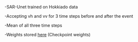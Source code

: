-SAR-Unet trained on Hokkiado data

-Accepting vh and vv for 3 time steps before and after the event

-Mean of all three time steps

-Weights stored [here](https://drive.google.com/drive/folders/1UoG4T2WWWhUPPTuVBDMOlxOPr2xhnEqf?usp=sharing) (Checkpoint weights)
